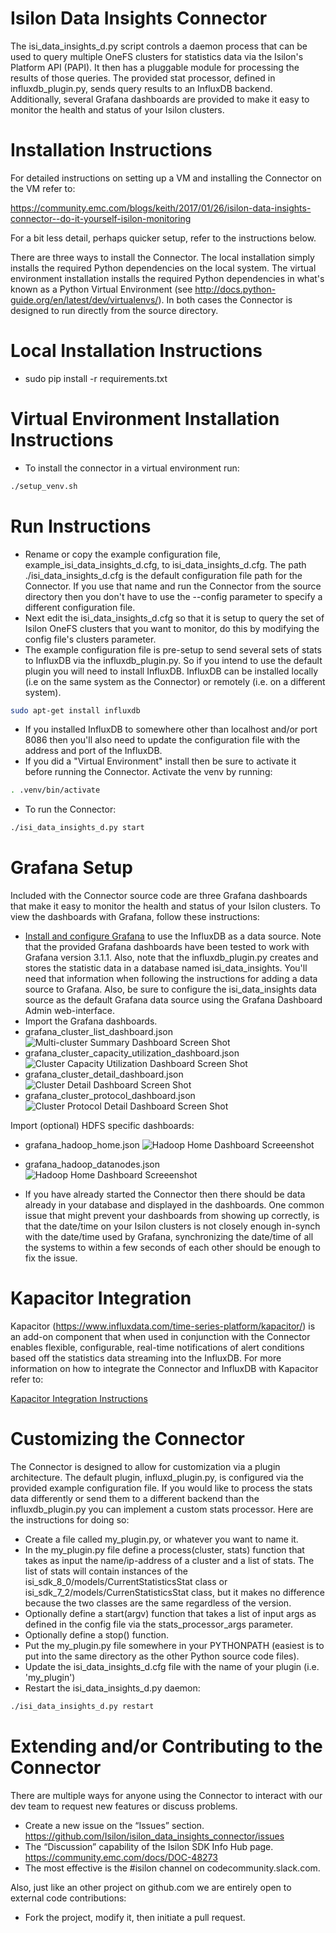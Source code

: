 # Isilon Data Insights Connector
The isi_data_insights_d.py script controls a daemon process that can be used to query multiple OneFS clusters for statistics data via the Isilon's Platform API (PAPI). It then has a pluggable module for processing the results of those queries. The provided stat processor, defined in influxdb_plugin.py, sends query results to an InfluxDB backend. Additionally, several Grafana dashboards are provided to make it easy to monitor the health and status of your Isilon clusters.

# Installation Instructions
For detailed instructions on setting up a VM and installing the Connector on the VM refer to:

https://community.emc.com/blogs/keith/2017/01/26/isilon-data-insights-connector--do-it-yourself-isilon-monitoring

For a bit less detail, perhaps quicker setup, refer to the instructions below.

There are three ways to install the Connector. The local installation simply installs the required Python dependencies on the local system. The virtual environment installation installs the required Python dependencies in what's known as a Python Virtual Environment (see http://docs.python-guide.org/en/latest/dev/virtualenvs/). In both cases the Connector is designed to run directly from the source directory.

# Local Installation Instructions
* sudo pip install -r requirements.txt

# Virtual Environment Installation Instructions
* To install the connector in a virtual environment run:
```sh
./setup_venv.sh
```

# Run Instructions
* Rename or copy the example configuration file, example_isi_data_insights_d.cfg, to isi_data_insights_d.cfg. The path ./isi_data_insights_d.cfg is the default configuration file path for the Connector. If you use that name and run the Connector from the source directory then you don't have to use the --config parameter to specify a different configuration file.
* Next edit the isi_data_insights_d.cfg so that it is setup to query the set of Isilon OneFS clusters that you want to monitor, do this by modifying the config file's clusters parameter.
* The example configuration file is pre-setup to send several sets of stats to InfluxDB via the influxdb_plugin.py. So if you intend to use the default plugin you will need to install InfluxDB. InfluxDB can be installed locally (i.e on the same system as the Connector) or remotely (i.e. on a different system).
```sh
sudo apt-get install influxdb
```
* If you installed InfluxDB to somewhere other than localhost and/or port 8086 then you'll also need to update the configuration file with the address and port of the InfluxDB.
* If you did a "Virtual Environment" install then be sure to activate it before running the Connector. Activate the venv by running:
```sh
. .venv/bin/activate
```
* To run the Connector:
```sh
./isi_data_insights_d.py start
```

# Grafana Setup
Included with the Connector source code are three Grafana dashboards that make it easy to monitor the health and status of your Isilon clusters. To view the dashboards with Grafana, follow these instructions:
* <a href='http://docs.grafana.org/installation/' taget='_blank'>Install and configure Grafana</a> to use the InfluxDB as a data source. Note that the provided Grafana dashboards have been tested to work with Grafana version 3.1.1. Also, note that the influxdb_plugin.py creates and stores the statistic data in a database named isi_data_insights. You'll need that information when following the instructions for adding a data source to Grafana. Also, be sure to configure the isi_data_insights data source as the default Grafana data source using the Grafana Dashboard Admin web-interface.
* Import the Grafana dashboards.
 * grafana_cluster_list_dashboard.json
![Multi-cluster Summary Dashboard Screen Shot](https://raw.githubusercontent.com/Isilon/isilon_data_insights_connector/master/IsilonDataInsightsMultiClusterSummary.JPG) 
 * grafana_cluster_capacity_utilization_dashboard.json
 ![Cluster Capacity Utilization Dashboard Screen Shot](https://raw.githubusercontent.com/Isilon/isilon_data_insights_connector/master/IsilonDataInsightsClusterCapacityUtilizationTable.JPG)
 * grafana_cluster_detail_dashboard.json
 ![Cluster Detail Dashboard Screen Shot](https://raw.githubusercontent.com/Isilon/isilon_data_insights_connector/master/IsilonDataInsightsClusterDetail.JPG)
 * grafana_cluster_protocol_dashboard.json
![Cluster Protocol Detail Dashboard Screen Shot](https://raw.githubusercontent.com/Isilon/isilon_data_insights_connector/master/IsilonDataInsightsClusterProtocolDetail.JPG)

Import (optional) HDFS specific dashboards:
* grafana_hadoop_home.json
![Hadoop Home Dashboard Screeenshot](https://github.com/nickyruggs/isilon_data_insights_connector/blob/master/HDFS-home-1.png)
* grafana_hadoop_datanodes.json
![Hadoop Home Dashboard Screeenshot](https://github.com/nickyruggs/isilon_data_insights_connector/blob/master/HDFS-datanode-1.png)

* If you have already started the Connector then there should be data already in your database and displayed in the dashboards. One common issue that might prevent your dashboards from showing up correctly, is that the date/time on your Isilon clusters is not closely enough in-synch with the date/time used by Grafana, synchronizing the date/time of all the systems to within a few seconds of each other should be enough to fix the issue.


# Kapacitor Integration
Kapacitor (https://www.influxdata.com/time-series-platform/kapacitor/) is an add-on component that when used in conjunction with the Connector enables flexible, configurable, real-time notifications of alert conditions based off the statistics data streaming into the InfluxDB. For more information on how to integrate the Connector and InfluxDB with Kapacitor refer to:

[Kapacitor Integration Instructions](https://github.com/Isilon/isilon_data_insights_connector/blob/master/README_KAPACITOR_INTEGRATION.md)

# Customizing the Connector
The Connector is designed to allow for customization via a plugin architecture. The default plugin, influxd_plugin.py, is configured via the provided example configuration file. If you would like to process the stats data differently or send them to a different backend than the influxdb_plugin.py you can implement a custom stats processor. Here are the instructions for doing so:
* Create a file called my_plugin.py, or whatever you want to name it.
* In the my_plugin.py file define a process(cluster, stats) function that takes as input the name/ip-address of a cluster and a list of stats. The list of stats will contain instances of the isi_sdk_8_0/models/CurrentStatisticsStat class or isi_sdk_7_2/models/CurrenStatisticsStat class, but it makes no difference because the two classes are the same regardless of the version.
* Optionally define a start(argv) function that takes a list of input args as defined in the config file via the stats_processor_args parameter.
* Optionally define a stop() function.
* Put the my_plugin.py file somewhere in your PYTHONPATH (easiest is to put into the same directory as the other Python source code files).
* Update the isi_data_insights_d.cfg file with the name of your plugin (i.e. 'my_plugin')
* Restart the isi_data_insights_d.py daemon:
```sh
./isi_data_insights_d.py restart
```
# Extending and/or Contributing to the Connector

There are multiple ways for anyone using the Connector to interact with our dev team to request new features or discuss problems.

* Create a new issue on the “Issues” section.   https://github.com/Isilon/isilon_data_insights_connector/issues
* The “Discussion” capability of the Isilon SDK Info Hub page.  https://community.emc.com/docs/DOC-48273
* The most effective is the #isilon channel on codecommunity.slack.com.

Also, just like an other project on github.com we are entirely open to external code contributions:

* Fork the project, modify it, then initiate a pull request.
